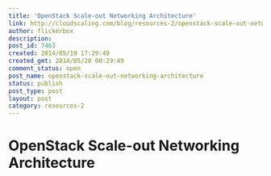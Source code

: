 ```yaml
---
title: 'OpenStack Scale-out Networking Architecture'
link: http://cloudscaling.com/blog/resources-2/openstack-scale-out-networking-architecture/
author: flickerbox
description: 
post_id: 7463
created: 2014/05/19 17:29:49
created_gmt: 2014/05/20 00:29:49
comment_status: open
post_name: openstack-scale-out-networking-architecture
status: publish
post_type: post
layout: post
category: resources-2
---
```


# OpenStack Scale-out Networking Architecture

